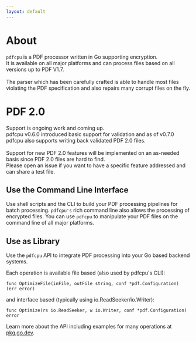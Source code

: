 ```yaml
---
layout: default
---
```


# About

`pdfcpu` is a PDF processor written in Go supporting encryption.<br>
It is available on all major platforms and can process files based on all versions up to PDF V1.7.<br><br>
The parser which has been carefully crafted is able to handle most files violating the PDF specification and also repairs many corrupt files on the fly.

# PDF 2.0

Support is ongoing work and coming up.<br>
pdfcpu v0.6.0 introduced basic support for validation and as of v0.7.0 pdfcpu also supports writing back validated PDF 2.0 files.<br><br>
Support for new PDF 2.0 features will be implemented on an as-needed basis since PDF 2.0 files are hard to find.<br>
Please open an issue if you want to have a specific feature addressed and can share a test file.

## Use the Command Line Interface

Use shell scripts and the CLI to build your PDF processing pipelines for batch processing. `pdfcpu's` rich command line also allows the processing of encrypted files. You can use `pdfcpu` to manipulate your PDF files on the command line of all major platforms.  

## Use as Library
Use the `pdfcpu` API to integrate PDF processing into your Go based backend systems.

Each operation is available file based (also used by pdfcpu's CLI):
```
func OptimizeFile(inFile, outFile string, conf *pdf.Configuration) (err error)
```

and interface based (typically using io.ReadSeeker/io.Writer):
```
func Optimize(rs io.ReadSeeker, w io.Writer, conf *pdf.Configuration) error
```

Learn more about the API including examples for many operations at [pkg.go.dev](https://pkg.go.dev/github.com/pdfcpu/pdfcpu/pkg/api).
